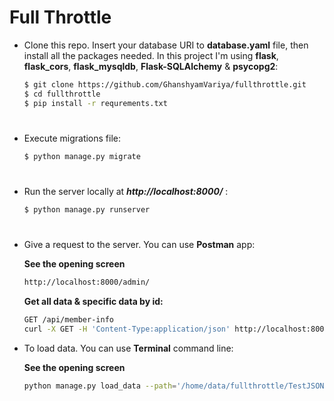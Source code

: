 # Full Throttle

* Clone this repo. Insert your database URI to __database.yaml__ file, then install all the packages needed. In this project I'm using __flask__, __flask_cors__, __flask_mysqldb__, __Flask-SQLAlchemy__ & __psycopg2__:
    ```bash
    $ git clone https://github.com/GhanshyamVariya/fullthrottle.git
    $ cd fullthrottle
    $ pip install -r requrements.txt
    ```

#

*  Execute migrations file:
    ```bash
    $ python manage.py migrate
    ```

#

*  Run the server locally at __*http://localhost:8000/*__ :
    ```bash
    $ python manage.py runserver
    ```

#

* Give a request to the server. You can use __Postman__ app:
    
    __See the opening screen__
    ```bash
    http://localhost:8000/admin/
    ```
    __Get all data & specific data by id:__
    ```bash
    GET /api/member-info
    curl -X GET -H 'Content-Type:application/json' http://localhost:8000/api/member-info
    ```

* To load data. You can use __Terminal__ command line:
    
    __See the opening screen__
    ```bash
    python manage.py load_data --path='/home/data/fullthrottle/TestJSON.json'
    ```